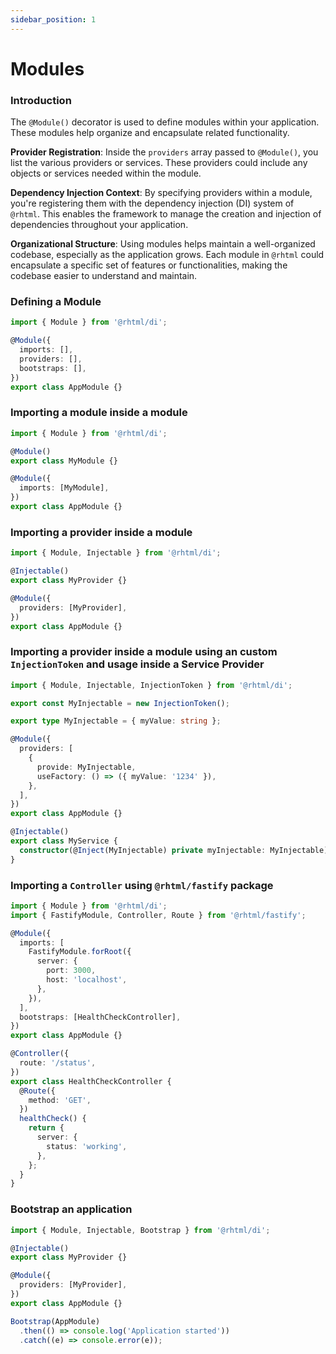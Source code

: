 ```yaml
---
sidebar_position: 1
---
```


# Modules

### Introduction

The `@Module()` decorator is used to define modules within your application. These modules help organize and encapsulate related functionality.

**Provider Registration**: Inside the `providers` array passed to `@Module()`, you list the various providers or services.
These providers could include any objects or services needed within the module.

**Dependency Injection Context**: By specifying providers within a module, you're registering them with the dependency injection (DI) system of `@rhtml`. This enables the framework to manage the creation and injection of dependencies throughout your application.

**Organizational Structure**: Using modules helps maintain a well-organized codebase, especially as the application grows. Each module in `@rhtml` could encapsulate a specific set of features or functionalities, making the codebase easier to understand and maintain.

### Defining a Module

```typescript
import { Module } from '@rhtml/di';

@Module({
  imports: [],
  providers: [],
  bootstraps: [],
})
export class AppModule {}
```

### Importing a module inside a module

```typescript
import { Module } from '@rhtml/di';

@Module()
export class MyModule {}

@Module({
  imports: [MyModule],
})
export class AppModule {}
```

### Importing a provider inside a module

```typescript
import { Module, Injectable } from '@rhtml/di';

@Injectable()
export class MyProvider {}

@Module({
  providers: [MyProvider],
})
export class AppModule {}
```

### Importing a provider inside a module using an custom `InjectionToken` and usage inside a Service Provider

```typescript
import { Module, Injectable, InjectionToken } from '@rhtml/di';

export const MyInjectable = new InjectionToken();

export type MyInjectable = { myValue: string };

@Module({
  providers: [
    {
      provide: MyInjectable,
      useFactory: () => ({ myValue: '1234' }),
    },
  ],
})
export class AppModule {}

@Injectable()
export class MyService {
  constructor(@Inject(MyInjectable) private myInjectable: MyInjectable) {}
}
```

### Importing a `Controller` using `@rhtml/fastify` package

```typescript
import { Module } from '@rhtml/di';
import { FastifyModule, Controller, Route } from '@rhtml/fastify';

@Module({
  imports: [
    FastifyModule.forRoot({
      server: {
        port: 3000,
        host: 'localhost',
      },
    }),
  ],
  bootstraps: [HealthCheckController],
})
export class AppModule {}

@Controller({
  route: '/status',
})
export class HealthCheckController {
  @Route({
    method: 'GET',
  })
  healthCheck() {
    return {
      server: {
        status: 'working',
      },
    };
  }
}
```

### Bootstrap an application

```typescript
import { Module, Injectable, Bootstrap } from '@rhtml/di';

@Injectable()
export class MyProvider {}

@Module({
  providers: [MyProvider],
})
export class AppModule {}

Bootstrap(AppModule)
  .then(() => console.log('Application started'))
  .catch((e) => console.error(e));
```
